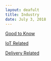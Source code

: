 ```yaml
---
layout: deafult
title: Industry
date: July 3, 2018
---
```

[Good to Know](Industry/Good-to-Know)

[IoT Related](Industry/IoT-Related)

[Delivery Related](Industry/Delivery-Related)

